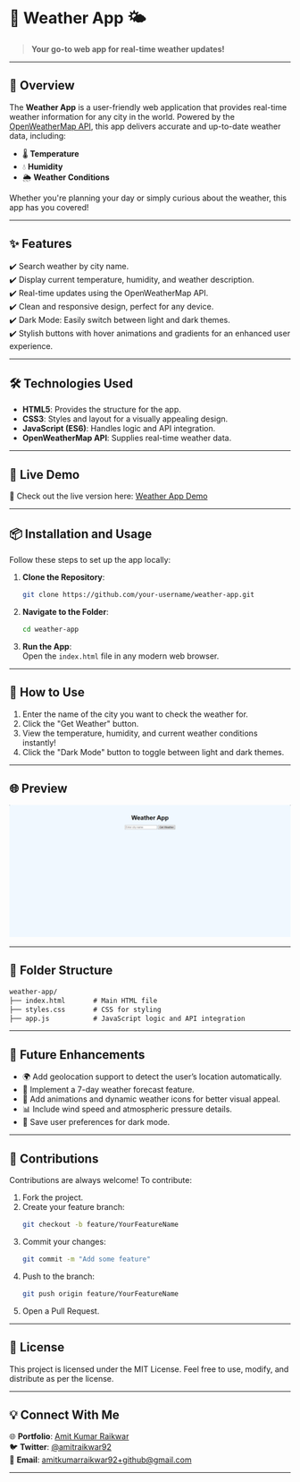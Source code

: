 
# 🌟 **Weather App** 🌤️  
> **Your go-to web app for real-time weather updates!**

---

## 🧭 **Overview**  
The **Weather App** is a user-friendly web application that provides real-time weather information for any city in the world. Powered by the [OpenWeatherMap API](https://openweathermap.org/), this app delivers accurate and up-to-date weather data, including:  
- 🌡️ **Temperature**  
- 💧 **Humidity**  
- 🌦️ **Weather Conditions**  

Whether you're planning your day or simply curious about the weather, this app has you covered!

---

## ✨ **Features**
✔️ Search weather by city name.
<br>
✔️ Display current temperature, humidity, and weather description.
<br>
✔️ Real-time updates using the OpenWeatherMap API.
<br>
✔️ Clean and responsive design, perfect for any device.
<br>
✔️ Dark Mode: Easily switch between light and dark themes.
<br>
✔️ Stylish buttons with hover animations and gradients for an enhanced user experience. 

---

## 🛠️ **Technologies Used**  
- **HTML5**: Provides the structure for the app.  
- **CSS3**: Styles and layout for a visually appealing design.  
- **JavaScript (ES6)**: Handles logic and API integration.  
- **OpenWeatherMap API**: Supplies real-time weather data.

---

## 🚀 **Live Demo**  
🔗 Check out the live version here: [Weather App Demo](https://princekashyap2024.github.io/Simple-Weather-App/)

---

## 📦 **Installation and Usage**  
Follow these steps to set up the app locally:

1. **Clone the Repository**:  
   ```bash
   git clone https://github.com/your-username/weather-app.git
   ```
2. **Navigate to the Folder**:  
   ```bash
   cd weather-app
   ```
3. **Run the App**:  
   Open the `index.html` file in any modern web browser.

---

## 📝 **How to Use**  
1. Enter the name of the city you want to check the weather for.
2. Click the "Get Weather" button.
3. View the temperature, humidity, and current weather conditions instantly!
4. Click the "Dark Mode" button to toggle between light and dark themes.

---

## 🌐 **Preview**  
![Weather App Screenshot](https://github.com/Princekashyap2024/Simple-Weather-App/blob/main/weather%20app%20screenshot.png?raw=true)

---

## 📂 **Folder Structure**
```
weather-app/
├── index.html       # Main HTML file
├── styles.css       # CSS for styling
├── app.js           # JavaScript logic and API integration
```

---

## 🎯 Future Enhancements
- 🌍 Add geolocation support to detect the user’s location automatically.
- 📅 Implement a 7-day weather forecast feature.
- 🎨 Add animations and dynamic weather icons for better visual appeal.
- 📊 Include wind speed and atmospheric pressure details.
- 🌟 Save user preferences for dark mode.

---

## 🤝 **Contributions**  
Contributions are always welcome! To contribute:  
1. Fork the project.  
2. Create your feature branch:  
   ```bash
   git checkout -b feature/YourFeatureName
   ```
3. Commit your changes:  
   ```bash
   git commit -m "Add some feature"
   ```
4. Push to the branch:  
   ```bash
   git push origin feature/YourFeatureName
   ```
5. Open a Pull Request.  

---

## 📜 **License**  
This project is licensed under the MIT License. Feel free to use, modify, and distribute as per the license.  

---

## 💡 **Connect With Me**  
🌐 **Portfolio**: [Amit Kumar Raikwar](https://princekashyap2024.github.io/amitkumarraikwar/)  
🐦 **Twitter**: [@amitraikwar92](https://x.com/amitraikwar92?s=09)  
📧 **Email**: [amitkumarraikwar92+github@gmail.com](amitkumarraikwar92+github@gmail.com)

---
